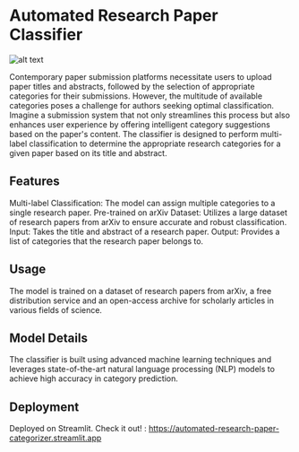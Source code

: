 # Automated Research Paper Classifier

![alt text](https://www.google.com/imgres?q=Research%20Paper%20Classification&imgurl=https%3A%2F%2Fimages.aicrowd.com%2Fimages%2Fchallenges%2Fimage_file%2F839%2Fblitz_9__7.1__linkpreview_copy_5.jpg&imgrefurl=https%3A%2F%2Fwww.aicrowd.com%2Fchallenges%2Fresearch-paper-classification&docid=sAsjxG3cSR62DM&tbnid=KRwsaVmokPDNLM&vet=12ahUKEwiak8DXsICHAxXPT2wGHf83Dy8QM3oECF4QAA..i&w=441&h=231&hcb=2&itg=1&ved=2ahUKEwiak8DXsICHAxXPT2wGHf83Dy8QM3oECF4QAA)

Contemporary paper submission platforms necessitate users to upload paper titles and abstracts, followed by the selection of appropriate categories for their submissions. However, the multitude of available categories poses a challenge for authors seeking optimal classification. Imagine a submission system that not only streamlines this process but also enhances user experience by offering intelligent category suggestions based on the paper's content. The classifier is designed to perform multi-label classification to determine the appropriate research categories for a given paper based on its title and abstract.

## Features

Multi-label Classification: The model can assign multiple categories to a single research paper.
Pre-trained on arXiv Dataset: Utilizes a large dataset of research papers from arXiv to ensure accurate and robust classification.
Input: Takes the title and abstract of a research paper.
Output: Provides a list of categories that the research paper belongs to.


## Usage

The model is trained on a dataset of research papers from arXiv, a free distribution service and an open-access archive for scholarly articles in various fields of science.

## Model Details

The classifier is built using advanced machine learning techniques and leverages state-of-the-art natural language processing (NLP) models to achieve high accuracy in category prediction.


## Deployment

Deployed on Streamlit. Check it out! : https://automated-research-paper-categorizer.streamlit.app
